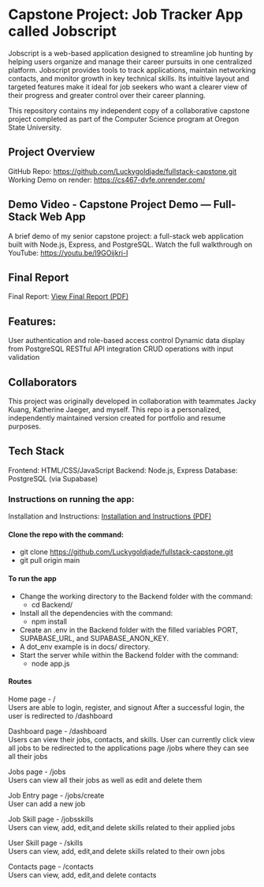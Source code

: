 # Capstone Project: Job Tracker App called Jobscript

Jobscript is a web-based application designed to streamline job hunting by helping users organize and manage their career pursuits in one centralized platform. Jobscript provides tools to track applications, maintain networking contacts, and monitor growth in key technical skills. Its intuitive layout and targeted features make it ideal for job seekers who want a clearer view of their progress and greater control over their career planning.

This repository contains my independent copy of a collaborative capstone project completed as part of the Computer Science program at Oregon State University.

## Project Overview

GitHub Repo: https://github.com/Luckygoldjade/fullstack-capstone.git
Working Demo on render: https://cs467-dvfe.onrender.com/

## Demo Video - Capstone Project Demo — Full-Stack Web App

A brief demo of my senior capstone project: a full-stack web application built with Node.js, Express, and PostgreSQL.
Watch the full walkthrough on YouTube: https://youtu.be/I9GOijkri-I

## Final Report

Final Report: [View Final Report (PDF)](docs/cs467_jobscript_kuang_jaeger_chan_final_report_060425_v01.pdf)

## Features:

User authentication and role-based access control
Dynamic data display from PostgreSQL
RESTful API integration
CRUD operations with input validation

## Collaborators

This project was originally developed in collaboration with teammates Jacky Kuang, Katherine Jaeger, and myself. 
This repo is a personalized, independently maintained version created for portfolio and resume purposes.

## Tech Stack

Frontend: HTML/CSS/JavaScript
Backend: Node.js, Express
Database: PostgreSQL (via Supabase)

### Instructions on running the app:

Installation and Instructions: [Installation and Instructions (PDF)](docs/cs467_jobscript_Installation_and_Instructions_060425_v01.pdf)

#### Clone the repo with the command:

-  git clone https://github.com/Luckygoldjade/fullstack-capstone.git
-  git pull origin main

#### To run the app

- Change the working directory to the Backend folder with the command:
  - cd Backend/
- Install all the dependencies with the command:
  - npm install
- Create an .env in the Backend folder with the filled variables PORT, SUPABASE_URL, and SUPABASE_ANON_KEY.
- A dot_env example is in docs/ directory.
- Start the server while within the Backend folder with the command:
  - node app.js

#### Routes

Home page - / <br>
Users are able to login, register, and signout
After a successful login, the user is redirected to /dashboard

Dashboard page - /dashboard <br>
Users can view their jobs, contacts, and skills. User can currently click view all jobs to be redirected to the applications page /jobs where they can see all their jobs

Jobs page - /jobs <br>
Users can view all their jobs as well as edit and delete them

Job Entry page - /jobs/create <br>
User can add a new job

Job Skill page - /jobsskills <br>
Users can view, add, edit,and delete skills related to their applied jobs

User Skill page - /skills <br>
Users can view, add, edit,and delete skills related to their own jobs

Contacts page - /contacts <br>
Users can view, add, edit,and delete contacts
